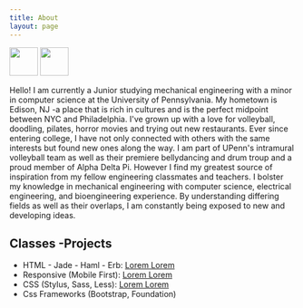 ```yaml
---
title: About
layout: page
---
```

<img src="http://www.med.upenn.edu/rehabilitation-robotics-lab/assets/user-content/Susan_Zhao.JPG" width="50">
<img src="http://www.med.upenn.edu/rehabilitation-robotics-lab/assets/user-content/Susan_Zhao.JPG" style="width: 50px;"/>

<p>Hello! I am currently a Junior studying mechanical engineering with a minor in computer science at the University of Pennsylvania. My hometown is Edison, NJ -a place that is rich in cultures and is the perfect midpoint between NYC and Philadelphia. I've grown up with a love for volleyball, doodling, pilates, horror movies and trying out new restaurants. Ever since entering college, I have not only connected with others with the same interests but found new ones along the way. I am part of UPenn's intramural volleyball team as well as their premiere bellydancing and drum troup and a proud member of Alpha Delta Pi. However I find my greatest source of inspiration from my fellow engineering classmates and teachers. I bolster my knowledge in mechanical engineering with computer science, electrical engineering, and bioengineering experience. By understanding differing fields as well as their overlaps, I am constantly being exposed to new and developing ideas. </p>

<h2>Classes -Projects</h2>

<ul class="skill-list">
	<li>HTML - Jade - Haml - Erb: <a href="https://github.com/">Lorem Lorem</a></li>
	<li>Responsive (Mobile First): <a href="https://github.com/">Lorem Lorem</a></li>
	<li>CSS (Stylus, Sass, Less): <a href="https://github.com/">Lorem Lorem</a></li>
	<li>Css Frameworks (Bootstrap, Foundation)</li>
</ul>

